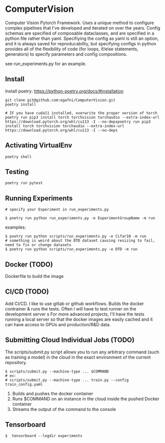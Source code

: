# ComputerVision
Computer Vision Pytorch Framework.  Uses a unique method to configure complex pipelines that I've developed and iterated on over the years.
Config schemas are specified of composable dataclasses, and are specified in a python file rather than yaml.
Specifiying the config as yaml is still an option, and it is always saved for reproducability, but specifying configs in python
provides all of the flexibility of code (for loops, if/else statements, generators) to specify parameters and config compositions.

see run_experiments.py for an example.

## Install

Install poetry: https://python-poetry.org/docs/#installation

    git clone git@github.com:egafni/ComputerVision.git
    poetry install

    # IF you have cuda11 installed, overwrite the proper version of torch
    poetry run pip3 install torch torchvision torchaudio --extra-index-url https://download.pytorch.org/whl/cu113 -I --no-depspoetry run pip3 install torch torchvision torchaudio --extra-index-url https://download.pytorch.org/whl/cu113 -I --no-deps

## Activating VirtualEnv

    poetry shell

## Testing

    poetry run pytest

## Running Experiments

    # specify your Experiment in run_experiments.py

    $ poetry run python run_experiments.py -e ExperimentGroupName -m run

examples:

    $ poetry run python scripts/run_experiments.py -e Cifar10 -m run
    # something is weird about the DTD dataset causing resizing to fail, need to fix or change datasets
    $ poetry run python scripts/run_experiments.py -e DTD -m run  


## Docker (TODO)

Dockerfile to build the image

## CI/CD (TODO)

Add CI/CD.  I like to use gitlab or github workflows.  Builds the docker contrainer & runs the tests. Often I will have to test runner on the development server s
For more advanced projects, I'll have the tests running a local server so that the docker images 
are easily cached and it can have access to GPUs and production/R&D data.

## Submitting Cloud Individual Jobs (TODO)

The scripts/submit.py script allows you to run any arbitrary command (such as training a model) in the cloud
in the exact environment of the current repository.

    $ scripts/submit.py --machine-type ... $COMMAND 
    # ex:
    # scripts/submit.py --machine-type ... train.py --config train_config.yaml

  1) Builds and pushes the docker container
  2) Runs $COMMAND on an instance in the cloud inside the pushed Docker container
  3) Streams the output of the command to the console

## Tensorboard

    $  tensorboard --logdir experiments
